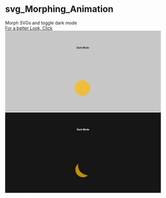 # svg_Morphing_Animation
Morph SVGs and toggle dark mode   
[For a better Look, Click](https://heisenberg-ayush.github.io/svg_Morphing_Animation/)   
![LightMode](./images/sun.png)   
![DarkMode](./images/dark.png)
